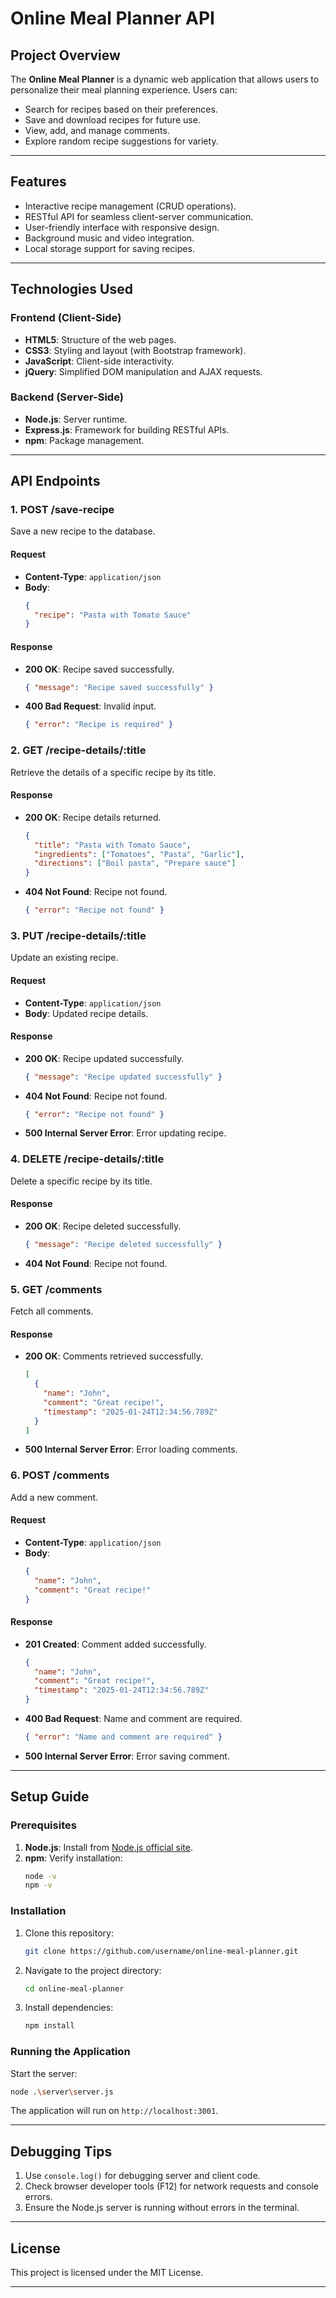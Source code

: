 # Online Meal Planner API

## Project Overview
The **Online Meal Planner** is a dynamic web application that allows users to personalize their meal planning experience. Users can:
- Search for recipes based on their preferences.
- Save and download recipes for future use.
- View, add, and manage comments.
- Explore random recipe suggestions for variety.

---

## Features
- Interactive recipe management (CRUD operations).
- RESTful API for seamless client-server communication.
- User-friendly interface with responsive design.
- Background music and video integration.
- Local storage support for saving recipes.

---

## Technologies Used

### **Frontend (Client-Side)**
- **HTML5**: Structure of the web pages.
- **CSS3**: Styling and layout (with Bootstrap framework).
- **JavaScript**: Client-side interactivity.
- **jQuery**: Simplified DOM manipulation and AJAX requests.

### **Backend (Server-Side)**
- **Node.js**: Server runtime.
- **Express.js**: Framework for building RESTful APIs.
- **npm**: Package management.

---

## API Endpoints

### 1. **POST /save-recipe**
Save a new recipe to the database.

#### Request
- **Content-Type**: `application/json`
- **Body**:
  ```json
  {
    "recipe": "Pasta with Tomato Sauce"
  }
  ```

#### Response
- **200 OK**: Recipe saved successfully.
  ```json
  { "message": "Recipe saved successfully" }
  ```
- **400 Bad Request**: Invalid input.
  ```json
  { "error": "Recipe is required" }
  ```

### 2. **GET /recipe-details/:title**
Retrieve the details of a specific recipe by its title.

#### Response
- **200 OK**: Recipe details returned.
  ```json
  {
    "title": "Pasta with Tomato Sauce",
    "ingredients": ["Tomatoes", "Pasta", "Garlic"],
    "directions": ["Boil pasta", "Prepare sauce"]
  }
  ```
- **404 Not Found**: Recipe not found.
  ```json
  { "error": "Recipe not found" }
  ```

### 3. **PUT /recipe-details/:title**
Update an existing recipe.

#### Request
- **Content-Type**: `application/json`
- **Body**: Updated recipe details.

#### Response
- **200 OK**: Recipe updated successfully.
  ```json
  { "message": "Recipe updated successfully" }
  ```
- **404 Not Found**: Recipe not found.
  ```json
  { "error": "Recipe not found" }
  ```
- **500 Internal Server Error**: Error updating recipe.

### 4. **DELETE /recipe-details/:title**
Delete a specific recipe by its title.

#### Response
- **200 OK**: Recipe deleted successfully.
  ```json
  { "message": "Recipe deleted successfully" }
  ```
- **404 Not Found**: Recipe not found.

### 5. **GET /comments**
Fetch all comments.

#### Response
- **200 OK**: Comments retrieved successfully.
  ```json
  [
    {
      "name": "John",
      "comment": "Great recipe!",
      "timestamp": "2025-01-24T12:34:56.789Z"
    }
  ]
  ```
- **500 Internal Server Error**: Error loading comments.

### 6. **POST /comments**
Add a new comment.

#### Request
- **Content-Type**: `application/json`
- **Body**:
  ```json
  {
    "name": "John",
    "comment": "Great recipe!"
  }
  ```

#### Response
- **201 Created**: Comment added successfully.
  ```json
  {
    "name": "John",
    "comment": "Great recipe!",
    "timestamp": "2025-01-24T12:34:56.789Z"
  }
  ```
- **400 Bad Request**: Name and comment are required.
  ```json
  { "error": "Name and comment are required" }
  ```
- **500 Internal Server Error**: Error saving comment.

---

## Setup Guide

### Prerequisites
1. **Node.js**: Install from [Node.js official site](https://nodejs.org/).
2. **npm**: Verify installation:
   ```bash
   node -v
   npm -v
   ```

### Installation
1. Clone this repository:
   ```bash
   git clone https://github.com/username/online-meal-planner.git
   ```
2. Navigate to the project directory:
   ```bash
   cd online-meal-planner
   ```
3. Install dependencies:
   ```bash
   npm install
   ```

### Running the Application
Start the server:
```bash
node .\server\server.js
```
The application will run on `http://localhost:3001`.

---

## Debugging Tips
1. Use `console.log()` for debugging server and client code.
2. Check browser developer tools (F12) for network requests and console errors.
3. Ensure the Node.js server is running without errors in the terminal.

---

## License
This project is licensed under the MIT License.

---
